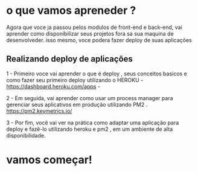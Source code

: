 # o que vamos apreneder ?
Agora que voce ja passou pelos modulos de front-end e back-end, vai aprender como disponibilizar seus projetos fora sa sua maquina  de desenvolveder. isso mesmo, voce podera fazer deploy de suas aplicações


## Realizando deploy de aplicações
1 - Primeiro voce vai aprender o que é deploy , seus conceitos basicos e como fazer seu primeiro deploy utilizando o HEROKU - https://dashboard.heroku.com/apps -

2 - Em seguida, vai aprender como usar um process manager para gerenciar seus aplicativos em produção utilizando PM2 . https://pm2.keymetrics.io/

3 - Por fim, você vai ver na prática como adaptar uma aplicação para deploy e fazê-lo utilizando heroku e pm2 , em um ambiente de alta disponibilidade.

# vamos começar!